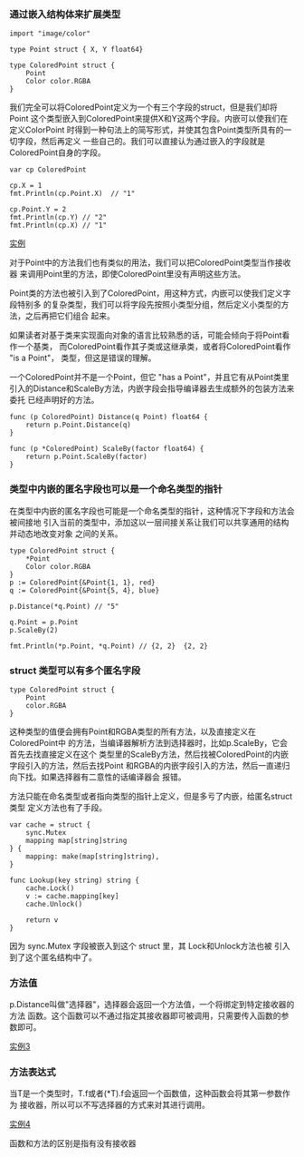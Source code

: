 

### 通过嵌入结构体来扩展类型

```
import "image/color"

type Point struct { X, Y float64}

type ColoredPoint struct {
    Point
    Color color.RGBA
}
```
我们完全可以将ColoredPoint定义为一个有三个字段的struct，但是我们却将Point
这个类型嵌入到ColoredPoint来提供X和Y这两个字段。内嵌可以使我们在定义ColorPoint
时得到一种句法上的简写形式，并使其包含Point类型所具有的一切字段，然后再定义
一些自己的。我们可以直接认为通过嵌入的字段就是ColoredPoint自身的字段。
```
var cp ColoredPoint

cp.X = 1
fmt.Println(cp.Point.X)  // "1"

cp.Point.Y = 2
fmt.Println(cp.Y) // "2"
fmt.Println(cp.X) // "1"
```
[实例](ga.go)

对于Point中的方法我们也有类似的用法，我们可以把ColoredPoint类型当作接收器
来调用Point里的方法，即使ColoredPoint里没有声明这些方法。

Point类的方法也被引入到了ColoredPoint，用这种方式，内嵌可以使我们定义字段特别多
的复杂类型，我们可以将字段先按照小类型分组，然后定义小类型的方法，之后再把它们组合
起来。

如果读者对基于类来实现面向对象的语言比较熟悉的话，可能会倾向于将Point看作一个基类，
而ColoredPoint看作其子类或这继承类，或者将ColoredPoint看作 "is a Point"，
类型，但这是错误的理解。

一个ColoredPoint并不是一个Point，但它 "has a Point"，并且它有从Point类里
引入的Distance和ScaleBy方法，内嵌字段会指导编译器去生成额外的包装方法来委托
已经声明好的方法。
```
func (p ColoredPoint) Distance(q Point) float64 {
    return p.Point.Distance(q)
}

func (p *ColoredPoint) ScaleBy(factor float64) {
    return p.Point.ScaleBy(factor)
}
```

### 类型中内嵌的匿名字段也可以是一个命名类型的指针

在类型中内嵌的匿名字段也可能是一个命名类型的指针，这种情况下字段和方法会被间接地
引入当前的类型中，添加这以一层间接关系让我们可以共享通用的结构并动态地改变对象
之间的关系。

```
type ColoredPoint struct {
    *Point
    Color color.RGBA
}
p := ColoredPoint{&Point{1, 1}, red}
q := ColoredPoint{&Point{5, 4}, blue}

p.Distance(*q.Point) // "5"

q.Point = p.Point
p.ScaleBy(2)

fmt.Println(*p.Point, *q.Point) // {2, 2}  {2, 2}
```

### struct 类型可以有多个匿名字段

```
type ColoredPoint struct {
    Point
    color.RGBA
}
```
这种类型的值便会拥有Point和RGBA类型的所有方法，以及直接定义在ColoredPoint中
的方法，当编译器解析方法到选择器时，比如p.ScaleBy，它会首先去找直接定义在这个
类型里的ScaleBy方法，然后找被ColoredPoint的内嵌字段引入的方法，然后去找Point
和RGBA的内嵌字段引入的方法，然后一直递归向下找。如果选择器有二意性的话编译器会
报错。

方法只能在命名类型或者指向类型的指针上定义，但是多亏了内嵌，给匿名struct类型
定义方法也有了手段。
```
var cache = struct {
    sync.Mutex
    mapping map[string]string
} {
    mapping: make(map[string]string),
}

func Lookup(key string) string {
    cache.Lock()
    v := cache.mapping[key]
    cache.Unlock()

    return v
}
```
因为 sync.Mutex 字段被嵌入到这个 struct 里，其 Lock和Unlock方法也被
引入到了这个匿名结构中了。

### 方法值

p.Distance叫做"选择器"，选择器会返回一个方法值，一个将绑定到特定接收器的方法
函数。这个函数可以不通过指定其接收器即可被调用，只需要传入函数的参数即可。

[实例3](gc.go)

### 方法表达式

当T是一个类型时，T.f或者(*T).f会返回一个函数值，这种函数会将其第一参数作为
接收器，所以可以不写选择器的方式来对其进行调用。

[实例4](gd.go)

函数和方法的区别是指有没有接收器




